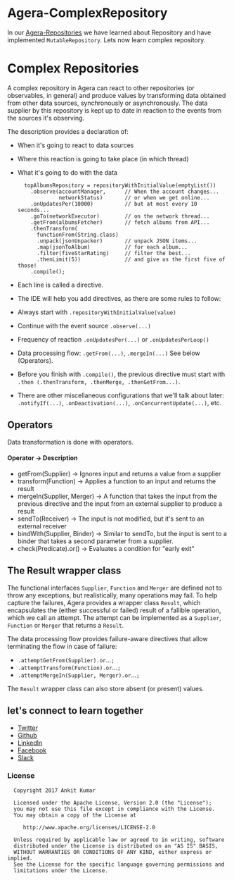 # Agera-ComplexRepository

In our [Agera-Repositories](https://github.com/AnkitDroidGit/Agera-Repositories) we have learned about Repository and have implemented `MutableRepository`.
Lets now learn complex repository.


# Complex Repositories

A complex repository in Agera can react to other repositories (or observables, in general) and produce values by transforming data obtained from other data sources, synchronously or asynchronously. The data supplier by this repository is kept up to date in reaction to the events from the sources it's observing.

The description provides a declaration of:

- When it's going to react to data sources
- Where this reaction is going to take place (in which thread)
- What it's going to do with the data

        topAlbumsRepository = repositoryWithInitialValue(emptyList())
          .observe(accountManager,      // When the account changes...
                   networkStatus)       // or when we get online...
          .onUpdatesPer(10000)          // but at most every 10 seconds...
          .goTo(networkExecutor)        // on the network thread...
          .getFrom(albumsFetcher)       // fetch albums from API...
          .thenTransform(                   
            functionFrom(String.class)
            .unpack(jsonUnpacker)       // unpack JSON items...
            .map(jsonToAlbum)           // for each album...
            .filter(fiveStarRating)     // filter the best...
            .thenLimit(5))              // and give us the first five of those!
          .compile();
          
- Each line is called a directive.
- The IDE will help you add directives, as there are some rules to follow:
- Always start with `.repositoryWithInitialValue(value)`
- Continue with the event source `.observe(...)`
- Frequency of reaction `.onUpdatesPer(...)` or `.onUpdatesPerLoop()`
- Data processing flow: `.getFrom(...)`, `.mergeIn(...)` See below (Operators).
- Before you finish with `.compile()`, the previous directive must start with `.then (.thenTransform, .thenMerge, .thenGetFrom...)`.
- There are other miscellaneous configurations that we'll talk about later: `.notifyIf(...)`, `.onDeactivation(...)`, `.onConcurrentUpdate(...)`, etc.



## Operators

Data transformation is done with operators.

#### Operator  -> Description

- getFrom(Supplier) -> Ignores input and returns a value from a supplier
- transform(Function) -> Applies a function to an input and returns the result
- mergeIn(Supplier, Merger) -> A function that takes the input from the previous directive and the input from an external supplier to produce a result
- sendTo(Receiver) -> The input is not modified, but it's sent to an external receiver
- bindWith(Supplier, Binder) -> Similar to sendTo, but the input is sent to a binder that takes a second parameter from a supplier.
- check(Predicate).or() -> Evaluates a condition for "early exit"


## The Result wrapper class

The functional interfaces `Supplier`, `Function` and `Merger` are defined not to throw any exceptions, but realistically, many operations may fail. To help capture the failures, Agera provides a wrapper class `Result`, which encapsulates the (either successful or failed) result of a fallible operation, which we call an attempt. The attempt can be implemented as a `Supplier`, `Function` or `Merger` that returns a `Result`.

The data processing flow provides failure-aware directives that allow terminating the flow in case of failure:

- `.attemptGetFrom(Supplier).or`...`;`
- `.attemptTransform(Function).or`...`;`
- `.attemptMergeIn(Supplier, Merger).or`...`;`

The `Result` wrapper class can also store absent (or present) values.

## let's connect to learn together
  - [Twitter](https://twitter.com/KumarAnkitRKE)
  - [Github](https://github.com/AnkitDroidGit)
  - [LinkedIn](https://www.linkedin.com/in/kumarankitkumar/)
  - [Facebook](https://www.facebook.com/freeankit)
  - [Slack](https://ankitdroid.slack.com)

  
  
  ### License
  
      Copyright 2017 Ankit Kumar
      
      Licensed under the Apache License, Version 2.0 (the "License");
      you may not use this file except in compliance with the License.
      You may obtain a copy of the License at
  
         http://www.apache.org/licenses/LICENSE-2.0
  
      Unless required by applicable law or agreed to in writing, software
      distributed under the License is distributed on an "AS IS" BASIS,
      WITHOUT WARRANTIES OR CONDITIONS OF ANY KIND, either express or implied.
      See the License for the specific language governing permissions and
      limitations under the License.